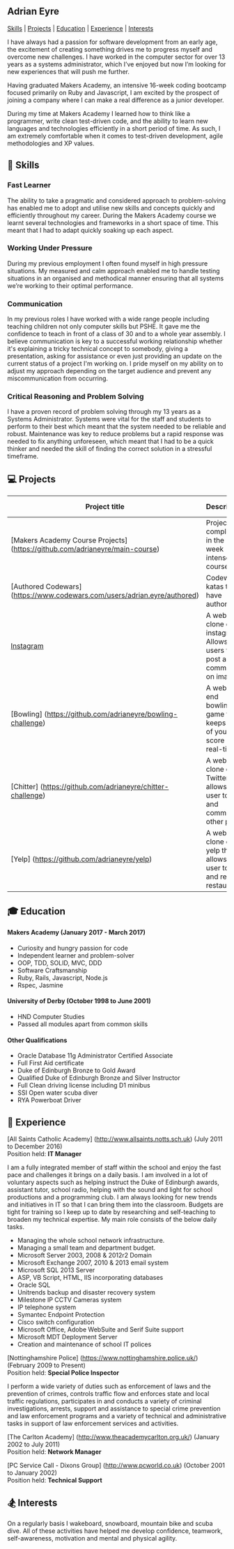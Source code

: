 ## Adrian Eyre

[Skills](#skills) | [Projects](#projects) | [Education](#education) | [Experience](#experience) | [Interests](#interests)

I have always had a passion for software development from an early age, the excitement of creating something drives me to progress myself and overcome new challenges. I have worked in the computer sector for over 13 years as a systems administrator, which I’ve enjoyed but now I’m looking for new experiences that will push me further.

Having graduated Makers Academy, an intensive 16-week coding bootcamp focused primarily on Ruby and Javascript, I am excited by the prospect of joining a company where I can make a real difference as a junior developer.

During my time at Makers Academy I learned how to think like a programmer, write clean test-driven code, and the ability to learn new languages and technologies efficiently in a short period of time. As such, I am extremely comfortable when it comes to test-driven development, agile methodologies and XP values.

## :book: <a name="skills">Skills</a>

### Fast Learner
The ability to take a pragmatic and considered approach to problem-solving has enabled me to adopt and utilise new skills and concepts quickly and efficiently throughout my career. During the Makers Academy course we learnt several technologies and frameworks in a short space of time. This meant that I had to adapt quickly soaking up each aspect.

### Working Under Pressure
During my previous employment I often found myself in high pressure situations. My measured and calm approach enabled me to handle testing situations in an organised and methodical manner ensuring that all systems we’re working to their optimal performance.

### Communication
In my previous roles I have worked with a wide range people including teaching children not only computer skills but PSHE. It gave me the confidence to teach in front of a class of 30 and to a whole year assembly. I believe communication is key to a successful working relationship whether it's explaining a tricky technical concept to somebody, giving a presentation, asking for assistance or even just providing an update on the current status of a project I'm working on. I pride myself on my ability on to adjust my approach depending on the target audience and prevent any miscommunication from occurring.

### Critical Reasoning and Problem Solving
I have a proven record of problem solving through my 13 years as a Systems Administrator. Systems were vital for the staff and students to perform to their best which meant that the system needed to be reliable and robust. Maintenance was key to reduce problems but a rapid response was needed to fix anything unforeseen, which meant that I had to be a quick thinker and needed the skill of finding the correct solution in a stressful timeframe.

## :computer: <a name="projects">Projects</a>
Project title | Description | Demo Link	| Technologies		
--- | --- | --- | ---
[Makers Academy Course Projects] (https://github.com/adrianeyre/main-course)  | Projects completed in the 12 week intense course | [![github](https://raw.githubusercontent.com/adrianeyre/codewars/master/Ruby/Authored/github.png)](https://github.com/adrianeyre/main-course) | Ruby, Javascript, Rspec, Capybara, Jasmine, Rails
[Authored Codewars] (https://www.codewars.com/users/adrian.eyre/authored) | Codewars katas that I have authored | [![codewars](https://raw.githubusercontent.com/adrianeyre/codewars/master/Ruby/Authored/codewars.png)](https://www.codewars.com/users/adrian.eyre/authored) | Ruby, Javascript and Python
[Instagram](https://github.com/adrianeyre/instagram-challenge) | A web clone of instagram. Allows users to post and comment on images. | [![heroku-48](https://raw.githubusercontent.com/adrianeyre/codewars/master/Ruby/Authored/heroku.png)](https://adrianeyre-instagram.herokuapp.com/) | Ruby on Rails, Omniauth, AWS, Capybara, Rspec, Postgre, SQL, Facebook
[Bowling] (https://github.com/adrianeyre/bowling-challenge) | A web front end bowling game that keeps track of your score in real-time | [![heroku-48](https://raw.githubusercontent.com/adrianeyre/codewars/master/Ruby/Authored/heroku.png)](https://adrianeyre-bowling.herokuapp.com/) | Javascript, Jasmine, JQuery
[Chitter] (https://github.com/adrianeyre/chitter-challenge) | A web clone of Twitter that allows the user to post and comment to other posts | [![heroku-48](https://raw.githubusercontent.com/adrianeyre/codewars/master/Ruby/Authored/heroku.png)](https://adrianeyre-chitter.herokuapp.com/) | Ruby, Rspec, Capybara, Sinatra
[Yelp] (https://github.com/adrianeyre/yelp) | A web clone of yelp that allows the user to add and review restaurants | [![heroku-48](https://raw.githubusercontent.com/adrianeyre/codewars/master/Ruby/Authored/heroku.png)](https://adrianeyre-yelp.herokuapp.com/) | Ruby, Rspec, Rails, Heroku, HTML, CSS, Postgres, SQL

## :mortar_board: <a name="education">Education</a>

#### Makers Academy (January 2017 - March 2017)

- Curiosity and hungry passion for code
- Independent learner and problem-solver
- OOP, TDD, SOLID, MVC, DDD
- Software Craftsmanship
- Ruby, Rails, Javascript, Node.js
- Rspec, Jasmine

#### University of Derby (October 1998 to June 2001)

- HND Computer Studies
- Passed all modules apart from common skills

#### Other Qualifications

- Oracle Database 11g Administrator Certified Associate
- Full First Aid certificate
- Duke of Edinburgh Bronze to Gold Award
- Qualified Duke of Edinburgh Bronze and Silver Instructor
- Full Clean driving license including D1 minibus
- SSI Open water scuba diver
- RYA Powerboat Driver

## :school: <a name="experience">Experience</a>

[All Saints Catholic Academy] (http://www.allsaints.notts.sch.uk) (July 2011 to December 2016)    
Position held: <b>IT Manager</b>

I am a fully integrated member of staff within the school and enjoy the fast pace and challenges it brings on a daily basis. I am involved in a lot of voluntary aspects such as helping instruct the Duke of Edinburgh awards, assistant tutor, school radio, helping with the sound and light for school productions and a programming club. I am always looking for new trends and initiatives in IT so that I can bring them into the classroom. Budgets are tight for training so I keep up to date by researching and self-teaching to broaden my technical expertise. My main role consists of the below daily tasks.

- Managing the whole school network infrastructure.
- Managing a small team and department budget.
- Microsoft Server 2003, 2008 & 2012r2 Domain
- Microsoft Exchange 2007, 2010 & 2013 email system
- Microsoft SQL 2013 Server
- ASP, VB Script, HTML, IIS incorporating databases
- Oracle SQL
- Unitrends backup and disaster recovery system
- Milestone IP CCTV Cameras system
- IP telephone system
- Symantec Endpoint Protection
- Cisco switch configuration
- Microsoft Office, Adobe WebSuite and Serif Suite support
- Microsoft MDT Deployment Server
- Creation and maintenance of school IT polices

[Nottinghamshire Police] (https://www.nottinghamshire.police.uk/) (February 2009 to Present)<br>
Position held: <b>Special Police Inspector</b>

I perform a wide variety of duties such as enforcement of laws and the prevention of crimes, controls traffic flow and enforces state and local traffic regulations, participates in and conducts a variety of criminal investigations, arrests, support and assistance to special crime prevention and law enforcement programs and a variety of technical and administrative tasks in support of law enforcement services and activities. 

[The Carlton Academy] (http://www.theacademycarlton.org.uk/) (January 2002 to July 2011)   
Position held: <b>Network Manager</b>

[PC Service Call - Dixons Group] (http://www.pcworld.co.uk) (October 2001 to January 2002)<br>
Position held: <b>Technical Support</b>

## :snowboarder: <a name="interests">Interests</a>

On a regularly basis I wakeboard, snowboard, mountain bike and scuba dive. All of these activities have helped me develop confidence, teamwork, self-awareness, motivation and mental and physical agility.
